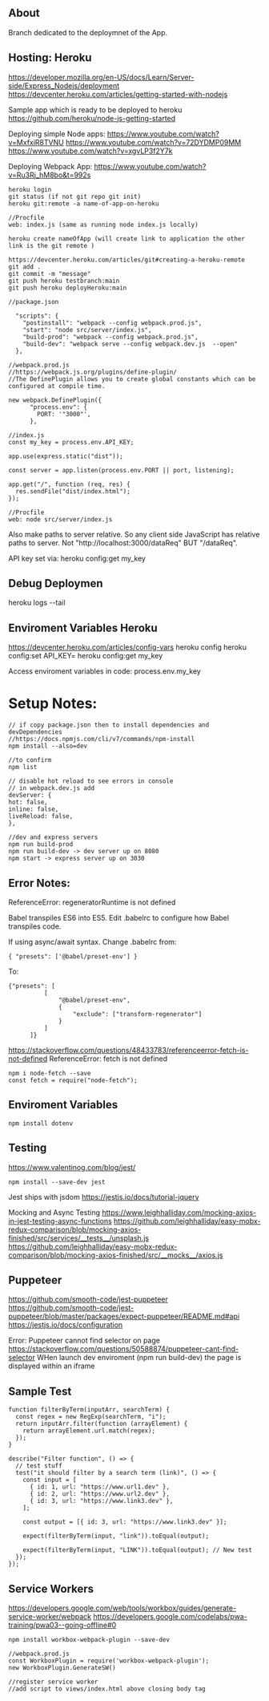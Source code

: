 ## About

Branch dedicated to the deploymnet of the App.

## Hosting: Heroku

https://developer.mozilla.org/en-US/docs/Learn/Server-side/Express_Nodejs/deployment
https://devcenter.heroku.com/articles/getting-started-with-nodejs

Sample app which is ready to be deployed to heroku
https://github.com/heroku/node-js-getting-started

Deploying simple Node apps:
https://www.youtube.com/watch?v=MxfxiR8TVNU
https://www.youtube.com/watch?v=72DYDMP09MM
https://www.youtube.com/watch?v=xgvLP3f2Y7k

Deploying Webpack App:
https://www.youtube.com/watch?v=Ru3Rj_hM8bo&t=992s

```
heroku login
git status (if not git repo git init)
heroku git:remote -a name-of-app-on-heroku

//Procfile
web: index.js (same as running node index.js locally)

heroku create nameOfApp (will create link to application the other link is the git remote )

https://devcenter.heroku.com/articles/git#creating-a-heroku-remote
git add .
git commit -m "message"
git push heroku testbranch:main
git push heroku deployHeroku:main
```

```
//package.json

  "scripts": {
    "postinstall": "webpack --config webpack.prod.js",
    "start": "node src/server/index.js",
    "build-prod": "webpack --config webpack.prod.js",
    "build-dev": "webpack serve --config webpack.dev.js  --open"
  },
```

```
//webpack.prod.js
//https://webpack.js.org/plugins/define-plugin/
//The DefinePlugin allows you to create global constants which can be configured at compile time.

new webpack.DefinePlugin({
      "process.env": {
        PORT: '"3000"',
      },
```

```
//index.js
const my_key = process.env.API_KEY;

app.use(express.static("dist"));

const server = app.listen(process.env.PORT || port, listening);

app.get("/", function (req, res) {
  res.sendFile("dist/index.html");
});
```

```
//Procfile
web: node src/server/index.js
```

Also make paths to server relative. So any client side JavaScript has relative paths to server.
Not "http://localhost:3000/dataReq" BUT "/dataReq".

API key set via: heroku config:get my_key

## Debug Deploymen

heroku logs --tail

## Enviroment Variables Heroku

https://devcenter.heroku.com/articles/config-vars
heroku config
heroku config:set API_KEY=
heroku config:get my_key

Access enviroment variables in code: process.env.my_key

# Setup Notes:

```
// if copy package.json then to install dependencies and devDependencies
//https://docs.npmjs.com/cli/v7/commands/npm-install
npm install --also=dev

//to confirm
npm list
```

```
// disable hot reload to see errors in console
// in webpack.dev.js add
devServer: {
hot: false,
inline: false,
liveReload: false,
},
```

```
//dev and express servers
npm run build-prod
npm run build-dev -> dev server up on 8080
npm start -> express server up on 3030
```

## Error Notes:

ReferenceError: regeneratorRuntime is not defined

Babel transpiles ES6 into ES5. Edit .babelrc to configure how Babel transpiles code.

If using async/await syntax. Change .babelrc from:

```
{ "presets": ['@babel/preset-env'] }
```

To:

```
{"presets": [
          [
              "@babel/preset-env",
              {
                  "exclude": ["transform-regenerator"]
              }
          ]
      ]}
```

https://stackoverflow.com/questions/48433783/referenceerror-fetch-is-not-defined
ReferenceError: fetch is not defined

```
npm i node-fetch --save
const fetch = require("node-fetch");
```

## Enviroment Variables

```
npm install dotenv

```

## Testing

https://www.valentinog.com/blog/jest/

```
npm install --save-dev jest
```

Jest ships with jsdom
https://jestjs.io/docs/tutorial-jquery

Mocking and Async Testing
https://www.leighhalliday.com/mocking-axios-in-jest-testing-async-functions
https://github.com/leighhalliday/easy-mobx-redux-comparison/blob/mocking-axios-finished/src/services/__tests__/unsplash.js
https://github.com/leighhalliday/easy-mobx-redux-comparison/blob/mocking-axios-finished/src/__mocks__/axios.js

## Puppeteer

https://github.com/smooth-code/jest-puppeteer
https://github.com/smooth-code/jest-puppeteer/blob/master/packages/expect-puppeteer/README.md#api
https://jestjs.io/docs/configuration

Error: Puppeteer cannot find selector on page
https://stackoverflow.com/questions/50588874/puppeteer-cant-find-selector
WHen launch dev enviroment (npm run build-dev) the page is displayed within an iframe

## Sample Test

```
function filterByTerm(inputArr, searchTerm) {
  const regex = new RegExp(searchTerm, "i");
  return inputArr.filter(function (arrayElement) {
    return arrayElement.url.match(regex);
  });
}

describe("Filter function", () => {
  // test stuff
  test("it should filter by a search term (link)", () => {
    const input = [
      { id: 1, url: "https://www.url1.dev" },
      { id: 2, url: "https://www.url2.dev" },
      { id: 3, url: "https://www.link3.dev" },
    ];

    const output = [{ id: 3, url: "https://www.link3.dev" }];

    expect(filterByTerm(input, "link")).toEqual(output);

    expect(filterByTerm(input, "LINK")).toEqual(output); // New test
  });
});
```

## Service Workers

https://developers.google.com/web/tools/workbox/guides/generate-service-worker/webpack
https://developers.google.com/codelabs/pwa-training/pwa03--going-offline#0

```
npm install workbox-webpack-plugin --save-dev

//webpack.prod.js
const WorkboxPlugin = require('workbox-webpack-plugin');
new WorkboxPlugin.GenerateSW()

//register service worker
//add script to views/index.html above closing body tag

```
